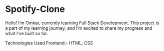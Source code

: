 # Spotify-Clone

Hello! I’m Omkar, currently learning Full Stack Development. 
This project is a part of my learning journey, and I’m excited to share my progress and what I’ve built so far.

Technologies Used
Frontend:- HTML, CSS

